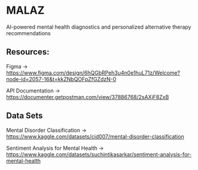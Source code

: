 # MALAZ
AI-powered mental health diagnostics and 
personalized alternative therapy recommendations

## Resources:

Figma -> https://www.figma.com/design/6hQGbRPeh3u4n0e1huL71z/Welcome?node-id=2057-16&t=kkZNbQOFpZfGZdzN-0

API Documentation -> https://documenter.getpostman.com/view/37886768/2sAXjF8ZxB

## Data Sets

Mental Disorder Classification -> https://www.kaggle.com/datasets/cid007/mental-disorder-classification

Sentiment Analysis for Mental Health -> https://www.kaggle.com/datasets/suchintikasarkar/sentiment-analysis-for-mental-health
